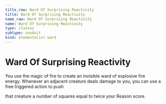```yaml
---
title_raw: Ward Of Surprising Reactivity
title: Ward Of Surprising Reactivity
name_raw: Ward Of Surprising Reactivity
name: Ward Of Surprising Reactivity
type: classes
subtype: conduit
kind: elementalist ward
---
```


# Ward Of Surprising Reactivity

You use the magic of fire to create an invisible ward of explosive fire energy. Whenever an adjacent creature deals damage to you, you can use a free triggered action to push

that creature a number of squares equal to twice your Reason score.
